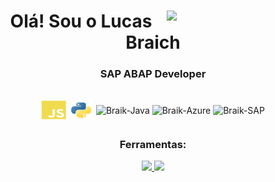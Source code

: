 <div align="center">
<img align='right' src="https://media.giphy.com/media/WFZvB7VIXBgiz3oDXE/giphy.gif" width="230">

<h1 align="center">Olá! Sou o Lucas Braich</h1>
<h3 align="center">SAP ABAP Developer</h3>

<div style="display: inline_block"><br>
  <img align="center" alt="Braik-Js" height="30" width="40" src="https://raw.githubusercontent.com/devicons/devicon/master/icons/javascript/javascript-plain.svg">
  <img align="center" alt="Braik-Python" height="30" width="40" src="https://raw.githubusercontent.com/devicons/devicon/master/icons/python/python-original.svg">
  <img align="center" alt="Braik-Java" height="30" width="40" src="https://cdn.jsdelivr.net/gh/devicons/devicon/icons/java/java-plain-wordmark.svg">
  <img align="center" alt="Braik-Azure" height="30" width="40" src="https://cdn.jsdelivr.net/gh/devicons/devicon/icons/azure/azure-original.svg">
  <img align="center" alt="Braik-SAP" height="30" width="40" src="https://logospng.org/wp-content/uploads/sap.png">
</div>

##

<div>
  <h3 align="center">Ferramentas:</h3>
  <a href = "mailto:lucasbraich@gmail.com"><img src="https://img.shields.io/badge/Gmail-D14836?style=for-the-badge&logo=gmail&logoColor=white" target="_blank">
  </a>
  <a href="https://www.linkedin.com/in/lucas-braich-ferreira" target="_blank"><img src="https://img.shields.io/badge/LinkedIn-0077B5?style=for-the-badge&logo=linkedin&logoColor=white" target="_blank">
  </a> 
 </div>
